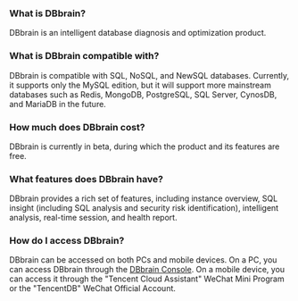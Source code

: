 ### What is DBbrain?
DBbrain is an intelligent database diagnosis and optimization product.

### What is DBbrain compatible with?
DBbrain is compatible with SQL, NoSQL, and NewSQL databases. Currently, it supports only the MySQL edition, but it will support more mainstream databases such as Redis, MongoDB, PostgreSQL, SQL Server, CynosDB, and MariaDB in the future.

### How much does DBbrain cost?
DBbrain is currently in beta, during which the product and its features are free.

### What features does DBbrain have?
DBbrain provides a rich set of features, including instance overview, SQL insight (including SQL analysis and security risk identification), intelligent analysis, real-time session, and health report.

### How do I access DBbrain?
DBbrain can be accessed on both PCs and mobile devices. On a PC, you can access DBbrain through the [DBbrain Console](https://console.cloud.tencent.com/cdb). On a mobile device, you can access it through the "Tencent Cloud Assistant" WeChat Mini Program or the "TencentDB" WeChat Official Account.
